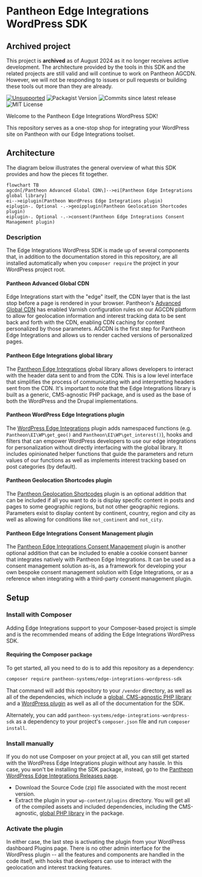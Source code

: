 # Pantheon Edge Integrations WordPress SDK

## Archived project
This project is **archived** as of August 2024 as it no longer receives active development.
The architecture provided by the tools in this SDK and the related projects are still valid and will continue to work on Pantheon AGCDN. However, we will not be responding to issues or pull requests or building these tools out more than they are already.

[![Unsupported](https://img.shields.io/badge/pantheon-deprecated-yellow?logo=pantheon&color=FFDC28)](https://docs.pantheon.io/oss-support-levels#deprecated) ![Packagist Version](https://img.shields.io/packagist/v/pantheon-systems/edge-integrations-wordpress-sdk) ![Commits since latest release](https://img.shields.io/github/commits-since/pantheon-systems/edge-integrations-wordpress-sdk/latest) ![MIT License](https://img.shields.io/github/license/pantheon-systems/edge-integrations-wordpress-sdk)

Welcome to the Pantheon Edge Integrations WordPress SDK!

This repository serves as a one-stop shop for integrating your WordPress site on Pantheon with our Edge Integrations toolset.

## Architecture

The diagram below illustrates the general overview of what this SDK provides and how the pieces fit together.

```mermaid
flowchart TB
agcdn[/Pantheon Advanced Global CDN\]-->ei[Pantheon Edge Integrations global library]
ei-->eiplugin(Pantheon WordPress Edge Integrations plugin)
eiplugin-. Optional -.->geoipplugin(Pantheon Geolocation Shortcodes plugin)
eiplugin-. Optional -.->consent(Pantheon Edge Integrations Consent Management plugin)
```

### Description

The Edge Integrations WordPress SDK is made up of several components that, in addition to the documentation stored in this repository, are all installed automatically when you `composer require` the project in your WordPress project root.

#### Pantheon Advanced Global CDN
Edge Integrations start with the "edge" itself, the CDN layer that is the last stop before a page is rendered in your browser. Pantheon's [Advanced Global CDN](https://pantheon.io/docs/guides/professional-services/advanced-global-cdn) has enabled Varnish configuration rules on our AGCDN platform to allow for geolocation information and interest tracking data to be sent back and forth with the CDN, enabling CDN caching for content personalized by those parameters. AGCDN is the first step for Pantheon Edge Integrations and allows us to render cached versions of personalized pages.

#### Pantheon Edge Integrations global library
The [Pantheon Edge Integrations](https://github.com/pantheon-systems/pantheon-edge-integrations) global library allows developers to interact with the header data sent to and from the CDN. This is a low level interface that simplifies the process of communicating with and interpretting headers sent from the CDN. It's important to note that the Edge Integrations library is built as a generic, CMS-agnostic PHP package, and is used as the base of both the WordPress and the Drupal implementations.

#### Pantheon WordPress Edge Integrations plugin
The [WordPress Edge Integrations](https://github.com/pantheon-systems/pantheon-wordpress-edge-integrations) plugin adds namespaced functions (e.g. `Pantheon\EI\WP\get_geo()` and `Pantheon\EI\WP\get_interest()`), hooks and filters that can empower WordPress developers to use our edge integrations for personalization without directly interfacing with the global library. It includes opinionated helper functions that guide the parameters and return values of our functions as well as implements interest tracking based on post categories (by default).

#### Pantheon Geolocation Shortcodes plugin
The [Pantheon Geolocation Shortcodes](https://github.com/pantheon-systems/pantheon-geolocation-shortcodes) plugin is an optional addition that can be included if all you want to do is display specific content in posts and pages to some geographic regions, but not other geographic regions. Parameters exist to display content by continent, country, region and city as well as allowing for conditions like `not_continent` and `not_city`.

#### Pantheon Edge Integrations Consent Management plugin
The [Pantheon Edge Integrations Consent Management](https://github.com/pantheon-systems/pantheon-edge-integrations-consent-management) plugin is another optional addition that can be included to enable a cookie consent banner that integrates natively with Pantheon Edge Integrations. It can be used as a consent management solution as-is, as a framework for developing your own bespoke consent management solution with Edge Integrations, or as a reference when integrating with a third-party consent management plugin. 

## Setup

### Install with Composer

Adding Edge Integrations support to your Composer-based project is simple and is the recommended means of adding the Edge Integrations WordPress SDK.

#### Requiring the Composer package

To get started, all you need to do is to add this repository as a dependency:

```bash
composer require pantheon-systems/edge-integrations-wordpress-sdk
```

That command will add this repository to your `/vendor` directory, as well as all of the dependencies, which include a [global, CMS-agnostic PHP library](https://github.com/pantheon-systems/pantheon-edge-integrations) and a [WordPress plugin](https://github.com/pantheon-systems/pantheon-wordpress-edge-integrations) as well as all of the documentation for the SDK.

Alternately, you can add `pantheon-systems/edge-integrations-wordpress-sdk` as a dependency to your project's `composer.json` file and run `composer install`.

### Install manually

If you do not use Composer on your project at all, you can still get started with the WordPress Edge Integrations plugin without any hassle. In this case, you won't be installing the SDK package, instead, go to the [Pantheon WordPress Edge Integrations Releases page](https://github.com/pantheon-systems/pantheon-wordpress-edge-integrations/releases).

* Download the Source Code (zip) file associated with the most recent version.
* Extract the plugin in your `wp-content/plugins` directory. You will get all of the compiled assets and included dependencies, including the CMS-agnostic, [global PHP library](https://github.com/pantheon-systems/pantheon-edge-integrations) in the package.

### Activate the plugin

In either case, the last step is activating the plugin from your WordPress dashboard Plugins page. There is no other admin interface for the WordPress plugin -- all the features and components are handled in the code itself, with hooks that developers can use to interact with the geolocation and interest tracking features.
